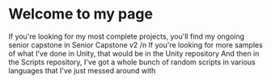 # Welcome to my page
If you're looking for my most complete projects, you'll find my ongoing senior capstone in Senior Capstone v2
/n
If you're looking for more samples of what I've done in Unity, that would be in the Unity repository
And then in the Scripts repository, I've got a whole bunch of random scripts in various languages that I've just messed around with
